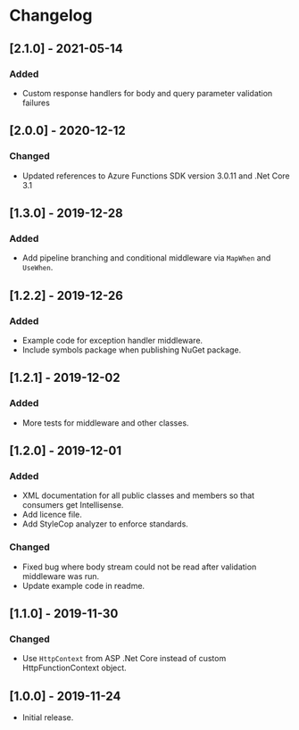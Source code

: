 # Changelog

<a name="2.1.0" />

## [2.1.0] - 2021-05-14

### Added
 - Custom response handlers for body and query parameter validation failures

## [2.0.0] - 2020-12-12

### Changed
 - Updated references to Azure Functions SDK version 3.0.11 and .Net Core 3.1

<a name="1.3.0" />

## [1.3.0] - 2019-12-28

### Added
 - Add pipeline branching and conditional middleware via `MapWhen` and `UseWhen`.

<a name="1.2.2" />

## [1.2.2] - 2019-12-26

### Added
 - Example code for exception handler middleware.
 - Include symbols package when publishing NuGet package.

<a name="1.2.1" />

## [1.2.1] - 2019-12-02

### Added
 - More tests for middleware and other classes.

<a name="1.2.0" />

## [1.2.0] - 2019-12-01

### Added
 - XML documentation for all public classes and members so that consumers get Intellisense.
 - Add licence file.
 - Add StyleCop analyzer to enforce standards.

### Changed
 - Fixed bug where body stream could not be read after validation middleware was run.
 - Update example code in readme.

<a name="1.1.0" />

## [1.1.0] - 2019-11-30

### Changed
 - Use `HttpContext` from ASP .Net Core instead of custom HttpFunctionContext object.

<a name="1.0.0" />

## [1.0.0] - 2019-11-24
 - Initial release.